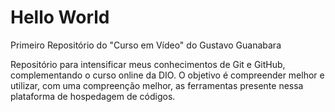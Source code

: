 # Hello World
Primeiro Repositório do "Curso em Vídeo" do Gustavo Guanabara

Repositório para intensificar meus conhecimentos de Git e GitHub, complementando o curso online da DIO. O objetivo é compreender melhor e utilizar, com uma compreenção melhor, as ferramentas presente nessa plataforma de hospedagem de códigos.
